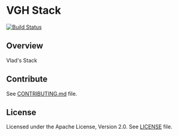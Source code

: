 # VGH Stack

  [![Build Status](https://travis-ci.com/vghn/stack.svg?branch=master)](https://travis-ci.com/vghn/stack)

## Overview

Vlad's Stack

## Contribute

See [CONTRIBUTING.md](CONTRIBUTING.md) file.

## License

Licensed under the Apache License, Version 2.0.
See [LICENSE](LICENSE) file.
